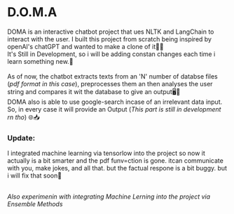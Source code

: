 # D.O.M.A

DOMA is an interactive chatbot project that ues NLTK and LangChain to interact with the user. 
I built this project from scratch being inspired by openAI's chatGPT and wanted to make a clone of it🤖🌐
<br>It's Still in Development, so i will be adding constan changes each time i learn something new.🐼
<br>
<br> As of now, the chatbot extracts texts from an 'N' number of databse files (*pdf format in this case*), preprocesses them an then analyses the user string and compares it wit the database to give an output🖥💽
<br>DOMA also is able to use google-search incase of an irrelevant data input. So, in every case it will provide an Output (*This part is still in development rn tho*) 🌐📥


### Update:
 I integrated machine learning via tensorlow into the project so now it actually is a bit smarter and the pdf funv=ction is gone. itcan communicate with you, make jokes, and all that. but the factual respone is a bit buggy. but i will fix that soon🌵

<br>*Also experimenin with integrating Machine Lerning into the project via Ensemble Methods*

